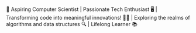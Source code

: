🚀 Aspiring Computer Scientist | Passionate Tech Enthusiast 🖥️ | Transforming code into meaningful innovations! 👨‍💻 | Exploring the realms of algorithms and data structures 🔍 | Lifelong Learner 📚
